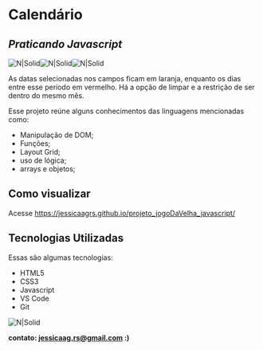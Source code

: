 # Calendário
## _Praticando Javascript_

![N|Solid](https://img.icons8.com/color/48/000000/javascript--v1.png)![N|Solid](https://img.icons8.com/color/48/000000/html-5--v1.png)![N|Solid](https://img.icons8.com/external-flaticons-lineal-color-flat-icons/48/000000/external-css-mobile-app-development-flaticons-lineal-color-flat-icons.png)


As datas selecionadas nos campos ficam em laranja, enquanto os dias entre esse período em vermelho. Há a opção de limpar e a restrição de ser dentro do mesmo mês.

Esse projeto reúne alguns conhecimentos das linguagens mencionadas como:

- Manipulação de DOM;
- Funções;
- Layout Grid;
- uso de lógica;
- arrays e objetos;

## Como visualizar

Acesse https://jessicaagrs.github.io/projeto_jogoDaVelha_javascript/

## Tecnologias Utilizadas

Essas são algumas tecnologias:

- HTML5
- CSS3
- Javascript
- VS Code
- Git

![N|Solid](https://i.ibb.co/kJm8w94/Screenshot-1.png)



**contato: jessicaag.rs@gmail.com :)**
